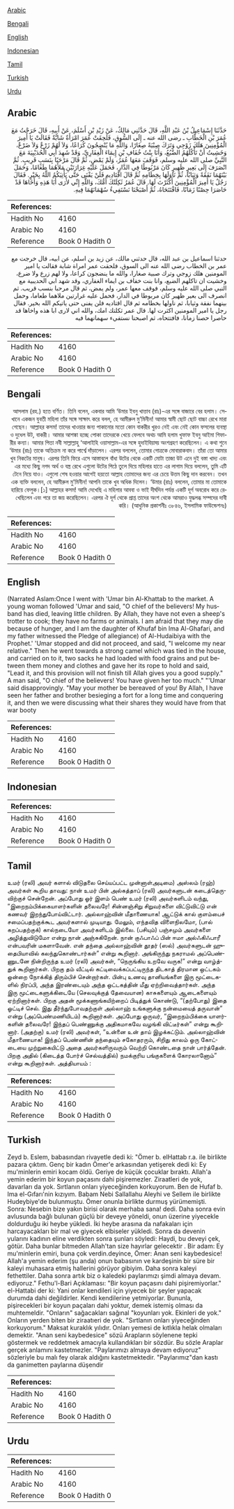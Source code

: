[Arabic](#arabic)

[Bengali](#bengali)

[English](#english)

[Indonesian](#indonesian)

[Tamil](#tamil)

[Turkish](#turkish)

[Urdu](#urdu)

## Arabic


<div dir="rtl" lang="ar" style={{fontSize:'larger',backgroundColor:'#f8f9fa',padding:20}}>
حَدَّثَنَا إِسْمَاعِيلُ بْنُ عَبْدِ اللَّهِ، قَالَ حَدَّثَنِي مَالِكٌ، عَنْ زَيْدِ بْنِ أَسْلَمَ، عَنْ أَبِيهِ، قَالَ خَرَجْتُ مَعَ عُمَرَ بْنِ الْخَطَّابِ ـ رضى الله عنه ـ إِلَى السُّوقِ، فَلَحِقَتْ عُمَرَ امْرَأَةٌ شَابَّةٌ فَقَالَتْ يَا أَمِيرَ الْمُؤْمِنِينَ هَلَكَ زَوْجِي وَتَرَكَ صِبْيَةً صِغَارًا، وَاللَّهِ مَا يُنْضِجُونَ كُرَاعًا، وَلاَ لَهُمْ زَرْعٌ وَلاَ ضَرْعٌ، وَخَشِيتُ أَنْ تَأْكُلَهُمُ الضَّبُعُ، وَأَنَا بِنْتُ خُفَافِ بْنِ إِيمَاءَ الْغِفَارِيِّ، وَقَدْ شَهِدَ أَبِي الْحُدَيْبِيَةَ مَعَ النَّبِيِّ صلى الله عليه وسلم، فَوَقَفَ مَعَهَا عُمَرُ، وَلَمْ يَمْضِ، ثُمَّ قَالَ مَرْحَبًا بِنَسَبٍ قَرِيبٍ‏.‏ ثُمَّ انْصَرَفَ إِلَى بَعِيرٍ ظَهِيرٍ كَانَ مَرْبُوطًا فِي الدَّارِ، فَحَمَلَ عَلَيْهِ غِرَارَتَيْنِ مَلأَهُمَا طَعَامًا، وَحَمَلَ بَيْنَهُمَا نَفَقَةً وَثِيَابًا، ثُمَّ نَاوَلَهَا بِخِطَامِهِ ثُمَّ قَالَ اقْتَادِيهِ فَلَنْ يَفْنَى حَتَّى يَأْتِيَكُمُ اللَّهُ بِخَيْرٍ‏.‏ فَقَالَ رَجُلٌ يَا أَمِيرَ الْمُؤْمِنِينَ أَكْثَرْتَ لَهَا‏.‏ قَالَ عُمَرُ ثَكِلَتْكَ أُمُّكَ، وَاللَّهِ إِنِّي لأَرَى أَبَا هَذِهِ وَأَخَاهَا قَدْ حَاصَرَا حِصْنًا زَمَانًا، فَافْتَتَحَاهُ، ثُمَّ أَصْبَحْنَا نَسْتَفِيءُ سُهْمَانَهُمَا فِيهِ‏.‏
</div>
<div style={{backgroundColor:'#f8f9fa',padding:20, marginBottom: 10}}><table> <thead> <tr> <th>References:</th> <th></th> </tr> </thead> <tbody><tr><td>Hadith No</td><td>4160</td></tr><tr><td>Arabic No</td><td>4160</td></tr><tr><td>Reference</td><td>Book 0 Hadith 0</td></tr></tbody></table></div>


<div dir="rtl" lang="ar" style={{fontSize:'larger',backgroundColor:'#f8f9fa',padding:20}}>
حدثنا اسماعيل بن عبد الله، قال حدثني مالك، عن زيد بن اسلم، عن ابيه، قال خرجت مع عمر بن الخطاب رضى الله عنه الى السوق، فلحقت عمر امراة شابة فقالت يا امير المومنين هلك زوجي وترك صبية صغارا، والله ما ينضجون كراعا، ولا لهم زرع ولا ضرع، وخشيت ان تاكلهم الضبع، وانا بنت خفاف بن ايماء الغفاري، وقد شهد ابي الحديبية مع النبي صلى الله عليه وسلم، فوقف معها عمر، ولم يمض، ثم قال مرحبا بنسب قريب. ثم انصرف الى بعير ظهير كان مربوطا في الدار، فحمل عليه غرارتين ملاهما طعاما، وحمل بينهما نفقة وثيابا، ثم ناولها بخطامه ثم قال اقتاديه فلن يفنى حتى ياتيكم الله بخير. فقال رجل يا امير المومنين اكثرت لها. قال عمر ثكلتك امك، والله اني لارى ابا هذه واخاها قد حاصرا حصنا زمانا، فافتتحاه، ثم اصبحنا نستفيء سهمانهما فيه
</div>
<div style={{backgroundColor:'#f8f9fa',padding:20, marginBottom: 10}}><table> <thead> <tr> <th>References:</th> <th></th> </tr> </thead> <tbody><tr><td>Hadith No</td><td>4160</td></tr><tr><td>Arabic No</td><td>4160</td></tr><tr><td>Reference</td><td>Book 0 Hadith 0</td></tr></tbody></table></div>

## Bengali


<div dir="rtl" lang="bn" style={{fontSize:'larger',backgroundColor:'#f8f9fa',padding:20}}>
আসলাম (রহ.) হতে বর্ণিত। তিনি বলেন, একবার আমি ‘উমার ইবনু খাত্তাব (রাঃ)-এর সঙ্গে বাজারে বের হলাম। সেখানে একজন যুবতী মহিলা তাঁর সঙ্গে সাক্ষাৎ করে বলল, হে আমীরুল মু’মিনীন! আমার স্বামী ছোট ছোট বাচ্চা রেখে মারা গেছেন। আল্লাহর কসম! তাদের খাওয়ার জন্য পাকানোর মতো কোন বাকরীর খুরও নেই এবং নেই কোন ফসলের ব্যবস্থা ও দুধেল উট, বাকরী। আমার আশঙ্কা হচ্ছে পোকা তাদেরকে খেয়ে ফেলবে অথচ আমি হলাম খুফাফ ইবনু আইমা গিফারীর কন্যা। আমার পিতা নবী সাল্লাল্লাহু ‘আলাইহি ওয়াসাল্লাম-এর সঙ্গে হুদাইবিয়াহ্য় অংশগ্রহণ করেছিলেন। এ কথা শুনে ‘উমার (রাঃ) তাকে অতিক্রম না করে পার্শ্বে দাঁড়ালেন। এরপর বললেন, তোমার গোত্রকে মোবারাকবাদ। তাঁরা তো আমার খুব নিকটের মানুষ। এরপর তিনি ফিরে এসে আস্তাবলে বাঁধা উটের থেকে একটি মোটা তাজা উট এনে দুই বস্তা খাদ্য এবং এর মধ্যে কিছু নগদ অর্থ ও বস্ত্র রেখে এগুলো উটের পিঠে তুলে দিয়ে মহিলার হাতে এর লাগাম দিয়ে বললেন, তুমি এটি টেনে নিয়ে যাও। এগুলো শেষ হওয়ার আগেই হয়তো আল্লাহ তোমাদের জন্য এর চেয়ে উত্তম কিছু দান করবেন। তখন এক ব্যক্তি বললেন, হে আমীরুল মু’মিনীন! আপনি তাকে খুব অধিক দিলেন। ‘উমার (রাঃ) বললেন, তোমার মা তোমাকে হারিয়ে ফেলুক।[১] আল্লাহর কসম! আমি দেখেছি এ মহিলার আববা ও ভাই দীর্ঘদিন পর্যন্ত একটি দূর্গ অবরোধ করে রেখেছিলেন এবং পরে তা জয় করেছিলেন। এরপর ঐ দূর্গ থেকে প্রাপ্ত তাদের অংশ থেকে আমরাও যুদ্ধলব্ধ সম্পদের দাবী করি। (আধুনিক প্রকাশনীঃ ৩৮৪৬, ইসলামিক ফাউন্ডেশনঃ)
</div>
<div style={{backgroundColor:'#f8f9fa',padding:20, marginBottom: 10}}><table> <thead> <tr> <th>References:</th> <th></th> </tr> </thead> <tbody><tr><td>Hadith No</td><td>4160</td></tr><tr><td>Arabic No</td><td>4160</td></tr><tr><td>Reference</td><td>Book 0 Hadith 0</td></tr></tbody></table></div>

## English


<div dir="ltr" lang="en" style={{fontSize:'larger',backgroundColor:'#f8f9fa',padding:20}}>
(Narrated Aslam:Once I went with 'Umar bin Al-Khattab to the market. A young woman followed 'Umar and said, "O chief of the believers! My husband has died, leaving little children. By Allah, they have not even a sheep's trotter to cook; they have no farms or animals. I am afraid that they may die because of hunger, and I am the daughter of Khufaf bin Ima Al-Ghafari, and my father witnessed the Pledge of allegiance) of Al-Hudaibiya with the Prophet.' 'Umar stopped and did not proceed, and said, "I welcome my near relative." Then he went towards a strong camel which was tied in the house, and carried on to it, two sacks he had loaded with food grains and put between them money and clothes and gave her its rope to hold and said, "Lead it, and this provision will not finish till Allah gives you a good supply." A man said, "O chief of the believers! You have given her too much." "'Umar said disapprovingly. "May your mother be bereaved of you! By Allah, I have seen her father and brother besieging a fort for a long time and conquering it, and then we were discussing what their shares they would have from that war booty
</div>
<div style={{backgroundColor:'#f8f9fa',padding:20, marginBottom: 10}}><table> <thead> <tr> <th>References:</th> <th></th> </tr> </thead> <tbody><tr><td>Hadith No</td><td>4160</td></tr><tr><td>Arabic No</td><td>4160</td></tr><tr><td>Reference</td><td>Book 0 Hadith 0</td></tr></tbody></table></div>

## Indonesian


<div dir="ltr" lang="id" style={{fontSize:'larger',backgroundColor:'#f8f9fa',padding:20}}>

</div>
<div style={{backgroundColor:'#f8f9fa',padding:20, marginBottom: 10}}><table> <thead> <tr> <th>References:</th> <th></th> </tr> </thead> <tbody><tr><td>Hadith No</td><td>4160</td></tr><tr><td>Arabic No</td><td>4160</td></tr><tr><td>Reference</td><td>Book 0 Hadith 0</td></tr></tbody></table></div>

## Tamil


<div dir="ltr" lang="ta" style={{fontSize:'larger',backgroundColor:'#f8f9fa',padding:20}}>
உமர் (ரலி) அவர் களால் விடுதலை செய்யப்பட்ட முன்னாள்அடிமை) அஸ்லம் (ரஹ்) அவர்கள் கூறிய தாவது: நான் உமர் பின் அல்கத்தாப் (ரலி) அவர்களுடன் கடைத்தெருவிற்குச் சென்றேன். அப்போது ஓர் இளம் பெண் உமர் (ரலி) அவர்களிடம் வந்து, “இறைநம்பிக்கையாளர்களின் தலைவரே! சின்னஞ்சிறு சிறுவர்களை விட்டுவிட்டு என் கணவர் இறந்துபோய்விட்டார். அல்லாஹ்வின் மீதாணையாக! ஆட்டுக் கால் குளம்பைச் சமைப்பதற்குக்கூட அவர்களால் முடியாது. மேலும், எந்தவித விளைநிலமோ, (பால் கறப்பதற்குக்) கால்நடையோ அவர்களிடம் இல்லை. (பசியும்) பஞ்சமும் அவர்களை அழித்துவிடுமோ என்று நான் அஞ்சுகிறேன். நான் குஃபாஃப் பின் ஈமா அல்ஃகிஃபாரீ என்பவரின் மகளாவேன். என் தந்தை அல்லாஹ்வின் தூதர் (ஸல்) அவர்களுடன் ஹுதைபியாவில் கலந்துகொண்டார்கள்” என்று கூறினார். அங்கிருந்து நகராமல் அப்பெண்ணுடனே நின்றிருந்த உமர் (ரலி) அவர்கள், “நெருங்கிய உறவே வருக!” என்று வாழ்த்துக் கூறினார்கள். பிறகு தம் வீட்டில் கட்டிவைக்கப்பட்டிருந்த திடகாத் திரமான ஒட்டகம் ஒன்றை நோக்கித் திரும்பிச் சென்றார்கள். பின்பு உணவு தானியங்களை இரு மூட்டைகளில் நிரப்பி, அந்த இரண்டையும் அந்த ஒட்டகத்தின் மீது ஏற்றிவைத்தார்கள். அந்த இரு மூட்டைகளுக்கிடையே (செலவுக்குத் தேவையான) காசுகளையும் ஆடைகளையும் ஏற்றினார்கள். பிறகு அதன் மூக்கணாங்கயிற்றைப் பிடித்துக் கொண்டு, “(தற்போது) இதை ஓட்டிச் செல். இது தீர்ந்துபோவதற்குள் அல்லாஹ் உங்களுக்கு நன்மையைத் தருவான்” என்று (அப்பெண்மணியிடம்) கூறினார்கள். அப்போது ஒருவர், “இறைநம்பிக்கை யாளர்களின் தலைவரே! இந்தப் பெண்ணுக்கு அதிகமாகவே வழங்கி விட்டீர்கள்” என்று கூறினார். (அதற்கு) உமர் (ரலி) அவர்கள், “உன்னை உன் தாய் இழக்கட்டும். அல்லாஹ்வின் மீதாணையாக! இந்தப் பெண்ணின் தந்தையும் சகோதரரும், சிறிது காலம் ஒரு கோட்டையை முற்றுகையிட்டு அதை அவர்களிருவரும் வெற்றி கொண்டதை நான் பார்த்தேன். பிறகு அதில் (கிடைத்த போர்ச் செல்வத்தில்) நமக்குரிய பங்குகளைக் கோரலானோம்” என்று கூறினார்கள். அத்தியாயம் :
</div>
<div style={{backgroundColor:'#f8f9fa',padding:20, marginBottom: 10}}><table> <thead> <tr> <th>References:</th> <th></th> </tr> </thead> <tbody><tr><td>Hadith No</td><td>4160</td></tr><tr><td>Arabic No</td><td>4160</td></tr><tr><td>Reference</td><td>Book 0 Hadith 0</td></tr></tbody></table></div>

## Turkish


<div dir="ltr" lang="tr" style={{fontSize:'larger',backgroundColor:'#f8f9fa',padding:20}}>
Zeyd b. Eslem, babasından rivayetle dedi ki: "Ömer b. elHattab r.a. ile birlikte pazara çıktım. Genç bir kadın Ömer'e arkasından yetişerek dedi ki: Ey mu'minlerin emiri kocam öldü. Geriye de küçük çocuklar bıraktı. Allah'a yemin ederim bir koyun paçasını dahi pişiremezler. Ziraatleri de yok, davarları da yok. Sırtlanın onları yiyeceğinden korkuyorum. Ben de Hufaf b. Ima el-Gıfarı'nin kızıyım. Babam Nebi Sallallahu Aleyhi ve Sellem ile birlikte Hudeybiye'de bulunmuştu. Ömer onunla birlikte durmuş yürümemişti. Sonra: Nesebin bize yakın birisi olarak merhaba sana! dedi. Daha sonra evin avlusunda bağlı bulunan güçlü bir deveye yöneldi, onun üzerine yiyecekle doldurduğu iki heybe yükledi. İki heybe arasına da nafakaları için harcayacakları bir mal ve giyecek elbiseler yükledi. Sonra da devenin yularını kadının eline verdikten sonra şunları söyledi: Haydi, bu deveyi çek, götür. Daha bunlar bitmeden Allah'tan size hayırlar gelecektir . Bir adam: Ey mu'minlerin emiri, buna çok verdin.deyince, Ömer: Anan seni kaybedesice! Allah'a yemin ederim (şu anda) onun babasının ve kardeşinin bir süre bir kaleyi muhasara etmiş hallerini görüyor gibiyim. Daha sonra kaleyi fethettiler. Daha sonra artık biz o kaledeki paylarımızı şimdi almaya devam. ediyoruz." Fethu'l-Bari Açıklaması: "Bir koyun paçasını dahi pişiremiyorlar." el-Hattabi der ki: Yani onlar kendileri için yiyecek bir şeyler yapacak durumda dahi değildirler. Kendi kendilerine yetmiyorlar. Bununla, pişirecekleri bir koyun paçaları dahi yoktur, demek istemiş olması da muhtemeldir. "Onların" sağacakları sağınal "koyunları yok. Ekinleri de yok." Onların yerden biten bir ziraatıeri de yok. "Sırtlanın onları yiyeceğinden korkuyorum." Maksat kuraklık yılıdır. Onları yemesi de kıtlıkla helak olmaları demektir. "Anan seni kaybedesice" sözü Arapların söylenene tepki göstermek ve reddetmek amacıyla kullandıkları bir sözdür. Bu sözle Araplar gerçek anlamını kastetmezler. "Paylarımızı almaya devam ediyoruz" sözleriyle bu malı fey olarak aldığını kastetmektedir. "Paylarımız"dan kastı da ganimetten paylarına düşendir
</div>
<div style={{backgroundColor:'#f8f9fa',padding:20, marginBottom: 10}}><table> <thead> <tr> <th>References:</th> <th></th> </tr> </thead> <tbody><tr><td>Hadith No</td><td>4160</td></tr><tr><td>Arabic No</td><td>4160</td></tr><tr><td>Reference</td><td>Book 0 Hadith 0</td></tr></tbody></table></div>

## Urdu


<div dir="rtl" lang="ur" style={{fontSize:'larger',backgroundColor:'#f8f9fa',padding:20}}>

</div>
<div style={{backgroundColor:'#f8f9fa',padding:20, marginBottom: 10}}><table> <thead> <tr> <th>References:</th> <th></th> </tr> </thead> <tbody><tr><td>Hadith No</td><td>4160</td></tr><tr><td>Arabic No</td><td>4160</td></tr><tr><td>Reference</td><td>Book 0 Hadith 0</td></tr></tbody></table></div>
